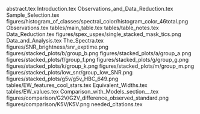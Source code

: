 abstract.tex
Introduction.tex
Observations_and_Data_Reduction.tex
Sample_Selection.tex
figures/histogram_of_classes/spectral_color/histogram_color_46total.png
Observations.tex
tables/main_table.tex
tables/table_notes.tex
Data_Reduction.tex
figures/spex_uspex/single_stacked_mask_tics.png
Data_and_Analysis.tex
The_Spectra.tex
figures/SNR_brightness/snr_exptime.png
figures/stacked_plots/b/group_b.png
figures/stacked_plots/a/group_a.png
figures/stacked_plots/f/group_f.png
figures/stacked_plots/g/group_g.png
figures/stacked_plots/k/group_k.png
figures/stacked_plots/m/group_m.png
figures/stacked_plots/low_snr/group_low_SNR.png
figures/stacked_plots/g5v/g5v_HBC_649.png
tables/EW_features_cool_stars.tex
Equivalent_Widths.tex
tables/EW_values.tex
Comparison_with_Models_section__.tex
figures/comparison/G2V/G2V_difference_observed_standard.png
figures/comparison/K5V/K5V.png
needed_citations.tex